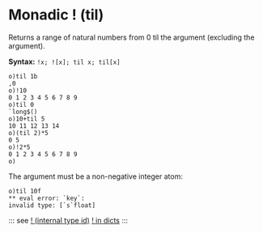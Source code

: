 # Monadic ! (til)

Returns a range of natural numbers from 0 til the argument (excluding the argument).

**Syntax:** ```!x; ![x]; til x; til[x]```

```o
o)til 1b
,0
o)!10
0 1 2 3 4 5 6 7 8 9
o)til 0
`long$()
o)10+til 5
10 11 12 13 14
o)(til 2)*5
0 5
o)!2*5
0 1 2 3 4 5 6 7 8 9
o)
```

The argument must be a non-negative integer atom:

```o
o)til 10f
** eval error: `key`:
invalid type: [`s`float]
```

::: see
[! (internal type id)](/verbs/type/excl.md)
[! in dicts](/reference/types/dicts.md)
:::
